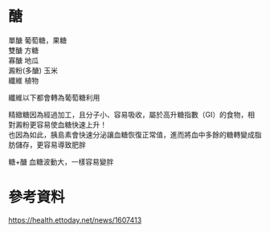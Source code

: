 # 醣
單醣 葡萄糖，果糖  
雙醣 方糖  
寡醣 地瓜   
澱粉(多醣) 玉米   
纖維 植物   

纖維以下都會轉為葡萄糖利用  

精緻糖因為經過加工，且分子小、容易吸收，屬於高升糖指數（GI）的食物，相對澱粉更容易使血糖快速上升！  
也因為如此，胰島素會快速分泌讓血糖恢復正常值，進而將血中多餘的糖轉變成脂肪儲存，更容易導致肥胖  

糖+醣 血糖波動大，一樣容易變胖  

# 參考資料
https://health.ettoday.net/news/1607413  
